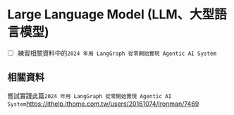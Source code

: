 # Large Language Model (LLM、大型語言模型)

* [ ] 練習相關資料中的`2024 年用 LangGraph 從零開始實現 Agentic AI System`

## 相關資料

嘗試實踐此篇`2024 年用 LangGraph 從零開始實現 Agentic AI System`<https://ithelp.ithome.com.tw/users/20161074/ironman/7469>
